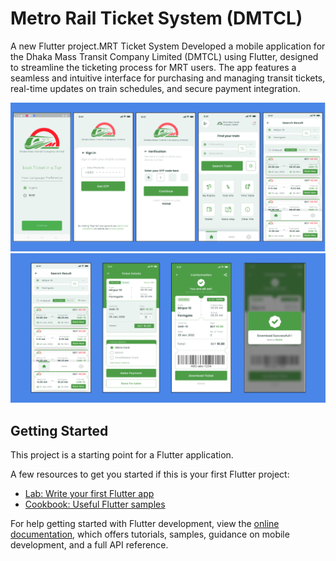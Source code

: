 # Metro Rail Ticket System (DMTCL)

A new Flutter project.MRT Ticket System Developed a mobile application for the Dhaka Mass Transit Company Limited (DMTCL) using Flutter, designed to streamline the ticketing process for MRT users. The app features a seamless and intuitive interface for purchasing and managing transit tickets, real-time updates on train schedules, and secure payment integration. 

![alt text](ssgp.png)
![alt text](ffesr.png)

## Getting Started

This project is a starting point for a Flutter application.

A few resources to get you started if this is your first Flutter project:

- [Lab: Write your first Flutter app](https://docs.flutter.dev/get-started/codelab)
- [Cookbook: Useful Flutter samples](https://docs.flutter.dev/cookbook)

For help getting started with Flutter development, view the
[online documentation](https://docs.flutter.dev/), which offers tutorials,
samples, guidance on mobile development, and a full API reference.

